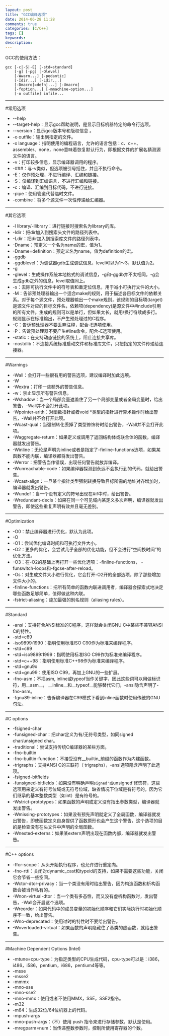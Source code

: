 ```yaml
---
layout: post
title: "GCC编译选项"
date: 2014-06-28 11:28
comments: true
categories: [C/C++]
tags: []
keywords: 
description: 
---
```

GCC的使用方法：
```
gcc [-c│-S│-E] [-std=standard]
    [-g] [-pg] [-Olevel]
    [-Wwarn...] [-pedantic]
    [-Idir...] [-Ldir...]
    [-Dmacro[=defn]...] [-Umacro]
    [-foption...] [-mmachine-option...]
    [-o outfile] infile...
```
---
#常用选项

* --help
* --target-help：显示gcc帮助说明，是显示目标机器特定的命令行选项。
* --version：显示gcc版本号和版权信息 。
* -o outfile：输出到指定的文件。
* -x language：指明使用的编程语言，允许的语言包括：c、c++、assembler、none，none意味着恢复默认行为，即根据文件的扩展名猜测源文件的语言。
* -v：打印较多信息，显示编译器调用的程序。
* -###：与-v类似，但选项被引号括住，并且不执行命令。
* -E：仅作预处理，不进行编译、汇编和链接。
* -S：仅编译到汇编语言，不进行汇编和链接。
* -c：编译、汇编到目标代码，不进行链接。
* -pipe：使用管道代替临时文件。
* -combine：将多个源文件一次性传递给汇编器。

---

#其它选项

* -l library/-llibrary：进行链接时搜索名为library的库。
* -Idir：把dir加入到搜索头文件的路径列表中。
* -Ldir：把dir加入到搜索库文件的路径列表中。
* -Dname：预定义一个名为name的宏，值为1。
* -Dname=definition：预定义名为name，值为definition的宏。
* -ggdb
* -ggdblevel：为调试器gdb生成调试信息，level可以为1～3，默认值为2。
* -g
* -glevel：生成操作系统本地格式的调试信息，-g和-ggdb并不太相同，-g会生成gdb之外的信息，level取值同上。
* -s：去除可执行文件中的符号表和重定位信息，用于减小可执行文件的大小。
* -M：告诉预处理器输出一个适合make的规则，用于描述各目标文件的依赖关系。对于每个源文件，预处理器输出一个make规则，该规则的目标项(target)是源文件对应的目标文件名，依赖项(dependency)是源文件中#include引用的所有文件。生成的规则可以是单行，但如果太长，就用\换行符续成多行。规则显示在标准输出，不产生预处理过的C程序。
* -C：告诉预处理器不要丢弃注释，配合-E选项使用。
* -P：告诉预处理器不要产生#line命令，配合-E选项使用。
* -static：在支持动态链接的系统上，阻止连接共享库。
* -nostdlib：不连接系统标准启动文件和标准库文件，只把指定的文件传递给连接器。

<!--more-->
---

#Warnings        

* -Wall：会打开一些很有用的警告选项，建议编译时加此选项。
* -W
* -Wextra：打印一些额外的警告信息。
* -w：禁止显示所有警告信息。
* -Wshadow：当一个局部变量遮盖住了另一个局部变量或者全局变量时，给出警告，-Wall并不会打开此项。
* -Wpointer-arith：对函数指针或者void *类型的指针进行算术操作时给出警告，-Wall并不会打开此项。
* -Wcast-qual：当强制转化丢掉了类型修饰符时给出警告，-Wall并不会打开此项。
* -Waggregate-return：如果定义或调用了返回结构体或联合体的函数，编译器就发出警告。
* -Winline：无论是声明为inline或者是指定了-finline-functions选项，如果某函数不能内联，编译器都将发出警告。
* -Werror：把警告当作错误，出现任何警告就放弃编译。
* -Wunreachable-code：如果编译器探测到永远不会执行到的代码，就给出警告。
* -Wcast-align：一旦某个指针类型强制转换导致目标所需的地址对齐增加时，编译器就发出警告。
* -Wundef：当一个没有定义的符号出现在#if中时，给出警告。
* -Wredundant-decls：如果在同一个可见域内某定义多次声明，编译器就发出警告，即使这些重复声明有效并且毫无差别。

---

#Optimization        

* -O0：禁止编译器进行优化，默认为此项。
* -O
* -O1：尝试优化编译时间和可执行文件大小。
* -O2：更多的优化，会尝试几乎全部的优化功能，但不会进行“空间换时间”的优化方法。
* -O3：在-O2的基础上再打开一些优化选项：-finline-functions， -funswitch-loops和-fgcse-after-reload。
* -Os：对生成文件大小进行优化，它会打开-O2开的全部选项，除了那些增加文件大小的。
* -finline-functions：把所有简单的函数内联进调用者，编译器会探索式地决定哪些函数足够简单，值得做这种内联。
* -fstrict-aliasing：施加最强的别名规则（aliasing rules）。

---

#Standard        

* -ansi：支持符合ANSI标准的C程序，这样就会关闭GNU C中某些不兼容ANSI C的特性。
* -std=c89
* -iso9899:1990：指明使用标准ISO C90作为标准来编译程序。
* -std=c99
* -std=iso9899:1999：指明使用标准ISO C99作为标准来编译程序。
* -std=c++98：指明使用标准C++98作为标准来编译程序。
* -std=gnu9x
* -std=gnu99：使用ISO C99，再加上GNU的一些扩展。
* -fno-asm：不把asm, inline或typeof当作关键字，因此这些词可以用做标识符，用__asm__， __inline__和__typeof__能够替代它们，-ansi隐含声明了-fno-asm。
* -fgnu89-inline：告诉编译器在C99模式下看到inline函数时使用传统的GNU句法。

---

#C options        

* -fsigned-char
* -funsigned-char：把char定义为有/无符号类型，如同signed char/unsigned char。
* -traditional：尝试支持传统C编译器的某些方面。
* -fno-builtin
* -fno-builtin-function：不接受没有__builtin_前缀的函数作为内建函数。
* -trigraphs：支持ANSI C的三联符（ trigraphs），-ansi选项隐含声明了此选项。
* -fsigned-bitfields
* -funsigned-bitfields：如果没有明确声明`signed'或`unsigned'修饰符，这些选项用来定义有符号位域或无符号位域，缺省情况下位域是有符号的，因为它们继承的基本整数类型（如int）是有符号的。
* -Wstrict-prototypes：如果函数的声明或定义没有指出参数类型，编译器就发出警告。
* -Wmissing-prototypes：如果没有预先声明就定义了全局函数，编译器就发出警告，即使函数定义自身提供了函数原形也会产生这个警告，这个选项的目的是检查没有在头文件中声明的全局函数。
* -Wnested-externs：如果某extern声明出现在函数内部，编译器就发出警告。

---

#C++ options        

* -ffor-scope：从头开始执行程序，也允许进行重定向。
* -fno-rtti：关闭对dynamic_cast和typeid的支持，如果不需要这些功能，关闭它会节省一些空间。
* -Wctor-dtor-privacy：当一个类没有用时给出警告，因为构造函数和析构函数会被当作私有的。
* -Wnon-virtual-dtor：当一个类有多态性，而又没有虚析构函数时，发出警告，-Wall会开启这个选项。
* -Wreorder：如果代码中的成员变量的初始化顺序和它们实际执行时初始化顺序不一致，给出警告。
* -Wno-deprecated：使用过时的特性时不要给出警告。
* -Woverloaded-virtual：如果函数的声明隐藏住了基类的虚函数，就给出警告。

---

#Machine Dependent Options (Intel)       

* -mtune=cpu-type：为指定类型的CPU生成代码，cpu-type可以是：i386，i486，i586，pentium，i686，pentium4等等。
* -msse
* -msse2
* -mmmx
* -mno-sse
* -mno-sse2
* -mno-mmx：使用或者不使用MMX，SSE，SSE2指令。
* -m32
* -m64：生成32位/64位机器上的代码。
* -mpush-args
* -mno-push-args：（不）使用 push 指令来进行存储参数，默认是使用。
* -mregparm=num：当传递整数参数时，控制所使用寄存器的个数。